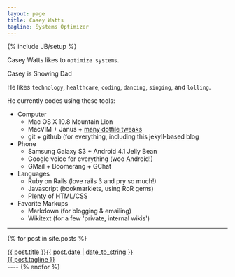 ```yaml
---
layout: page
title: Casey Watts
tagline: Systems Optimizer
---
```

{% include JB/setup %}

Casey Watts likes to `optimize systems`.

Casey is Showing Dad

He likes `technology`, `healthcare`, `coding`, `dancing`, `singing`, and `lolling`.

He currently codes using these tools:

- Computer
  - Mac OS X 10.8 Mountain Lion
  - MacVIM + Janus + [many dotfile tweaks](https://github.com/caseywatts/dotfiles)
  - git + github (for everything, including this jekyll-based blog
- Phone
  - Samsung Galaxy S3 + Android 4.1 Jelly Bean
  - Google voice for everything (woo Android!)
  - GMail + Boomerang + GChat
- Languages
  - Ruby on Rails (love rails 3 and pry so much!)
  - Javascript (bookmarklets, using RoR gems)
  - Plenty of HTML/CSS
- Favorite Markups
  - Markdown (for blogging & emailing)
  - Wikitext (for a few 'private, internal wikis')

----
{% for post in site.posts %}
<a href="{{ BASE_PATH }}{{ post.url }}">
<div class="posttitle">
{{ post.title }}<span class="datesnip">{{ post.date | date_to_string }}</span>
</div>
<div class="postsubtitle">
  {{ post.tagline }}
</div>
</a>
----
{% endfor %}
